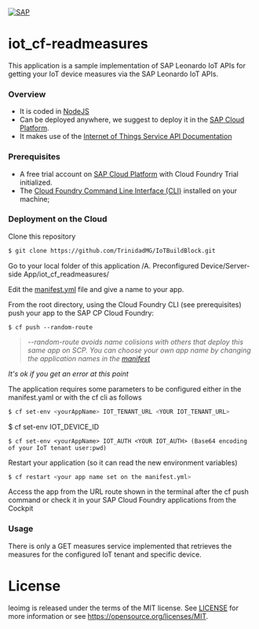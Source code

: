 [![SAP](https://i.imgur.com/HBBBde7.png)](https://cloudplatform.sap.com)
# iot_cf-readmeasures

This application is a sample implementation of SAP Leonardo IoT APIs for getting your IoT device measures via the SAP Leonardo IoT APIs. 

### Overview
- It is coded in [NodeJS](https://nodejs.org/en/)
- Can be deployed anywhere, we suggest to deploy it in the  [SAP Cloud Platform](https://cloudplatform.sap.com). 
- It makes use of the [Internet of Things Service API Documentation](https://trial.canary.cp.iot.sap/iot/core/api/v1/doc/)

### Prerequisites
* A free trial account on [SAP Cloud Platform](https://cloudplatform.sap.com) with Cloud Foundry Trial initialized.
* The [Cloud Foundry Command Line Interface (CLI)](https://docs.cloudfoundry.org/cf-cli/install-go-cli.html) installed on your machine;

### Deployment on the Cloud
Clone this repository
```sh
$ git clone https://github.com/TrinidadMG/IoTBuildBlock.git
```

Go to your local folder of this application /A. Preconfigured Device/Server-side App/iot_cf_readmeasures/

Edit the [manifest.yml](manifest.yml) file and give a name to your app.

From the root directory, using the Cloud Foundry CLI (see prerequisites) push your app to the SAP CP Cloud Foundry:
```
$ cf push --random-route
```
>*--random-route avoids name colisions with others that deploy this same app on SCP. You can choose your own app name by changing the application names in the [manifest](manifest.yml)*

*It's ok if you get an error at this point*

The application requires some parameters to be configured either in the manifest.yaml or with the cf cli as follows
```sh
$ cf set-env <yourAppName> IOT_TENANT_URL <YOUR IOT_TENANT_URL>
```
$ cf set-env <yourAppName> IOT_DEVICE_ID <YOUR IOT_DEVICE_ID>
```
$ cf set-env <yourAppName> IOT_AUTH <YOUR IOT_AUTH> (Base64 encoding of your IoT tenant user:pwd)
```
Restart your application (so it can read the new environment variables)
```sh
$ cf restart <your app name set on the manifest.yml>
```

Access the app from the URL route shown in the terminal after the cf push command or check it in your SAP Cloud Foundry applications from the Cockpit

### Usage
There is only a GET measures service implemented that retrieves the measures for the configured IoT tenant and specific device.

# License
leoimg is released under the terms of the MIT license. See [LICENSE](LICENSE) for more information or see https://opensource.org/licenses/MIT.
